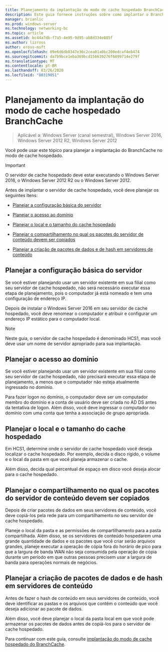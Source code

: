 ```yaml
---
title: Planejamento da implantação do modo de cache hospedado BranchCache
description: Este guia fornece instruções sobre como implantar o BranchCache no modo de cache hospedado em computadores que executam o Windows Server 2016 e o Windows 10
manager: brianlic
ms.prod: windows-server
ms.technology: networking-bc
ms.topic: article
ms.assetid: bc44a7db-f7a5-4e95-9d95-ab8d334e885f
ms.author: lizross
author: eross-msft
ms.openlocfilehash: 09e6d6db0347e36c2cea01a0bc200edcaf4eb474
ms.sourcegitcommit: da7b9bce1eba369bcd156639276f6899714e279f
ms.translationtype: MT
ms.contentlocale: pt-BR
ms.lasthandoff: 03/26/2020
ms.locfileid: "80319051"
---
```

# <a name="branchcache-hosted-cache-mode-deployment-planning"></a>Planejamento da implantação do modo de cache hospedado BranchCache

>Aplicável a: Windows Server (canal semestral), Windows Server 2016, Windows Server 2012 R2, Windows Server 2012

Você pode usar este tópico para planejar a implantação do BranchCache no modo de cache hospedado.

>[!IMPORTANT]
>O servidor de cache hospedado deve estar executando o Windows Server 2016, o Windows Server 2012 R2 ou o Windows Server 2012.

Antes de implantar o servidor de cache hospedado, você deve planejar os seguintes itens:

- [Planejar a configuração básica do servidor](#bkmk_basic)

- [Planejar o acesso ao domínio](#bkmk_domain)

- [Planejar o local e o tamanho do cache hospedado](#bkmk_cachelocation)

- [Planejar o compartilhamento no qual os pacotes do servidor de conteúdo devem ser copiados](#bkmk_package)

- [Planejar a criação de pacotes de dados e de hash em servidores de conteúdo](#bkmk_prehash)

## <a name="plan-basic-server-configuration"></a><a name="bkmk_basic"></a>Planejar a configuração básica do servidor
  
Se você estiver planejando usar um servidor existente em sua filial como seu servidor de cache hospedado, não será necessário executar essa etapa de planejamento, pois o computador já está nomeado e tem uma configuração de endereço IP.

Depois de instalar o Windows Server 2016 em seu servidor de cache hospedado, você deve renomear o computador e atribuir e configurar um endereço IP estático para o computador local.

>[!NOTE]
>Neste guia, o servidor de cache hospedado é denominado HCS1, mas você deve usar um nome de servidor apropriado para sua implantação.

## <a name="plan-domain-access"></a><a name="bkmk_domain"></a>Planejar o acesso ao domínio

Se você estiver planejando usar um servidor existente em sua filial como seu servidor de cache hospedado, não precisará executar essa etapa de planejamento, a menos que o computador não esteja atualmente ingressado no domínio.
  
Para fazer logon no domínio, o computador deve ser um computador membro do domínio e a conta de usuário deve ser criada no AD DS antes da tentativa de logon. Além disso, você deve ingressar o computador no domínio com uma conta que tenha a associação de grupo apropriada.

## <a name="plan-the-location-and-size-of-the-hosted-cache"></a><a name="bkmk_cachelocation"></a>Planejar o local e o tamanho do cache hospedado

Em HCS1, determine onde o servidor de cache hospedado você deseja localizar o cache hospedado. Por exemplo, decida o disco rígido, o volume e o local da pasta em que você planeja armazenar o cache.

Além disso, decida qual percentual de espaço em disco você deseja alocar para o cache hospedado.

## <a name="plan-the-share-to-which-the-content-server-packages-are-to-be-copied"></a><a name="bkmk_package"></a>Planejar o compartilhamento no qual os pacotes do servidor de conteúdo devem ser copiados

Depois de criar pacotes de dados em seus servidores de conteúdo, você deve copiá-los pela rede para um compartilhamento no seu servidor de cache hospedado.

Planeje o local da pasta e as permissões de compartilhamento para a pasta compartilhada. Além disso, se os servidores de conteúdo hospedarem uma grande quantidade de dados e os pacotes que você criar serão arquivos grandes, planeje executar a operação de cópia fora do horário de pico para que a largura de banda WAN não seja consumida pela operação de cópia durante um período em que outras pessoas precisem usar a largura de banda para operações normais de negócios.

## <a name="plan-prehashing-and-data-package-creation-on-content-servers"></a><a name="bkmk_prehash"></a>Planejar a criação de pacotes de dados e de hash em servidores de conteúdo

Antes de fazer o hash de conteúdo em seus servidores de conteúdo, você deve identificar as pastas e os arquivos que contêm o conteúdo que você deseja adicionar ao pacote de dados. 

Além disso, você deve planejar o local da pasta local em que você pode armazenar os pacotes de dados antes de copiá-los para o servidor de cache hospedado.

Para continuar com este guia, consulte [implantação do modo de cache hospedado do BranchCache](4-Bc-Hcm-Deployment.md).
